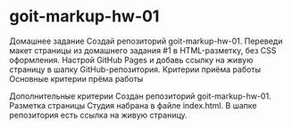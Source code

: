 # goit-markup-hw-01

Домашнее задание Создай репозиторий goit-markup-hw-01. Переведи макет страницы
из домашнего задания #1 в HTML-разметку, без CSS оформления. Настрой GitHub
Pages и добавь ссылку на живую страницу в шапку GitHub-репозитория. Критерии
приёма работы Основные критерии прёма работы

Дополнительные критерии Создан репозиторий goit-markup-hw-01. Разметка страницы
Студия набрана в файле index.html. В шапке репозитория есть ссылка на живую
страницу.
